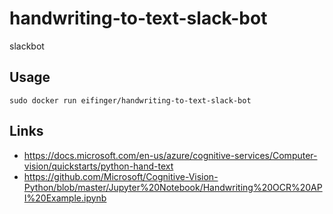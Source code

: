 handwriting-to-text-slack-bot
=================

slackbot

## Usage

``sudo docker run eifinger/handwriting-to-text-slack-bot``

## Links
- https://docs.microsoft.com/en-us/azure/cognitive-services/Computer-vision/quickstarts/python-hand-text
- https://github.com/Microsoft/Cognitive-Vision-Python/blob/master/Jupyter%20Notebook/Handwriting%20OCR%20API%20Example.ipynb

